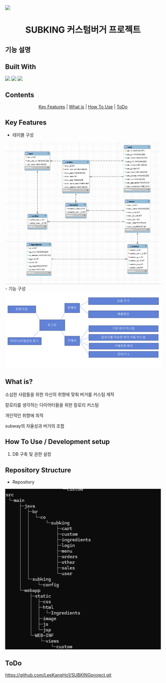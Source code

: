 
<img src="https://github.com/seunghyeon22/SUBKING/blob/masterSeungHyeon/src/main/webapp/static/image/logo.jpg"  width="400">
<h1 align="center">
   SUBKING 커스텀버거 프로젝트
</h1>

## 기능 설명 

<p align="center">
  <h2>Built With</h2>
  <img src="https://img.shields.io/badge/MySQL-005C84?style=for-the-badge&logo=mysql&logoColor=white">
  <img src="https://img.shields.io/badge/Eclipse-2C2255?style=for-the-badge&logo=eclipse&logoColor=white">
  <img src="https://img.shields.io/badge/VSCode-0078D4?style=for-the-badge&logo=visual%20studio%20code&logoColor=white">   
</p>

## Contents
<p align="center">
  <a href="#key-features">Key Features</a> |
    <a href="#what-is?">What is</a> |
  <a href="#how-to-use--development-setup">How To Use</a> |
  <a href="#ToDo">ToDo</a>
</p>


## Key Features
- 테이블 구성 
<img src="https://github.com/seunghyeon22/SUBKING/blob/masterSeungHyeon/subking/14.png">
- 기능 구성
<img src="https://github.com/seunghyeon22/SUBKING/blob/masterSeungHyeon/subking/17.png">

## What is?
<p> 소심한 사람들을 위한 자신의 취향에 맞춰 버거를 커스텀 제작 </p>
<p> 칼로리를 생각하는 다이어터들을 위한 칼로리 커스텀 </p>
<p> 개인적인 취향에 최적 </p>
<p> subway의 자율성과 버거의 조합 </p>



## How To Use / Development setup
1. DB 구축 및 권한 설정
   

## Repository Structure
- Repository
<img src="https://github.com/seunghyeon22/SUBKING/blob/masterSeungHyeon/subking/13.png">

## ToDo



https://github.com/LeeKangHo1/SUBKINGproject.git
